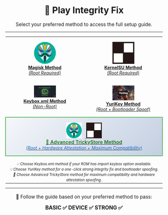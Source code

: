 <h1 align="center">🎯 Play Integrity Fix</h1>

<p align="center" style="font-size: 1.1em; margin-bottom: 10px;">
  Select your preferred method to access the full setup guide.
</p>

---

<div align="center">
  <table style="border-spacing: 15px;">
    <tr>
      <td align="center" width="50%" style="vertical-align: top; padding: 16px;">
        <a href="https://github.com/yadavnikhil03/Play-integrity-fix-guide/blob/main/guide/new_guide.md" target="_blank">
          <img src="https://raw.githubusercontent.com/yadavnikhil03/Play-integrity-fix-guide/main/assets/magisk.png" width="70"/><br/>
          <strong>Magisk Method</strong><br/>
          <em>(Root Required)</em>
        </a>
      </td>
      <td align="center" width="50%" style="vertical-align: top; padding: 16px;">
        <a href="https://github.com/yadavnikhil03/Play-integrity-fix-guide/blob/main/guide/new_guide.md" target="_blank">
          <img src="https://raw.githubusercontent.com/yadavnikhil03/Play-integrity-fix-guide/main/assets/ksu.png" width="70"/><br/>
          <strong>KernelSU Method</strong><br/>
          <em>(Root Required)</em>
        </a>
      </td>
    </tr>
    <tr>
      <td align="center" width="50%" style="vertical-align: top; padding: 16px;">
        <a href="https://github.com/yadavnikhil03/Play-integrity-fix-guide/blob/main/guide/keybox_guide.md" target="_blank">
          <img src="https://raw.githubusercontent.com/yadavnikhil03/Play-integrity-fix-guide/main/assets/keybox_banner.png" width="70"/><br/>
          <strong>Keybox.xml Method</strong><br/>
          <em>(Non-Root)</em>
        </a>
      </td>
      <td align="center" width="50%" style="vertical-align: top; padding: 16px;">
        <a href="https://github.com/yadavnikhil03/Play-integrity-fix-guide/blob/main/guide/yurikey_guide.md" target="_blank">
          <img src="https://raw.githubusercontent.com/yadavnikhil03/Play-integrity-fix-guide/main/assets/yurikey.png" width="70"/><br/>
          <strong>YuriKey Method</strong><br/>
          <em>(Root + Bootloader Spoof)</em>
        </a>
      </td>
    </tr>
    <tr>
      <td align="center" colspan="2" style="vertical-align: top; padding: 16px; border: 2px solid #4CAF50; border-radius: 8px; background: linear-gradient(135deg, #f5f7fa 0%, #c3cfe2 100%);">
        <a href="https://github.com/yadavnikhil03/Play-integrity-fix-guide/blob/main/guide/advanced_trickystore_guide.md" target="_blank">
          <img src="https://raw.githubusercontent.com/yadavnikhil03/Play-integrity-fix-guide/main/assets/magisk.png" width="50" style="margin-right: 10px;"/>
          <img src="https://raw.githubusercontent.com/yadavnikhil03/Play-integrity-fix-guide/main/assets/ksu.png" width="50"/><br/>
          <strong style="font-size: 1.1em; color: #2E7D32;">🔧 Advanced TrickyStore Method</strong><br/>
          <em style="color: #1565C0;">(Root + Hardware Attestation + Maximum Compatibility)</em><br/>
        </a>
      </td>
    </tr>
    <tr>
      <td align="center" colspan="2" style="padding-top: 15px;">
        <small><em>💡 Choose Keybox.xml method if your ROM has import keybox option available.<br/>
        💡 Choose YuriKey method for a one-click strong integrity fix and bootloader spoofing.<br/>
        🔧 Choose Advanced TrickyStore method for maximum compatibility and hardware attestation spoofing.</em></small>
      </td>
    </tr>
  </table>
</div>

---

<p align="center" style="font-size: 1.1em; margin-top: 18px;">
  📘 Follow the guide based on your preferred method to pass:
</p>

<p align="center" style="font-size: 1.2em; margin-top: 8px;">
  <strong>BASIC ✅ DEVICE ✅ STRONG ✅</strong>
</p>
